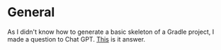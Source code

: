 # General

As I didn't know how to generate a basic skeleton of a Gradle project, I made a question to Chat GPT. [This](CHATGPT-BASIC-GRADLE-SKELETON.md) is it answer.
